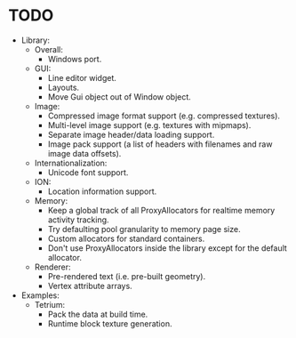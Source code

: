 # TODO
* Library:
	* Overall:
		- Windows port.
	* GUI:
		- Line editor widget.
		- Layouts.
		- Move Gui object out of Window object.
	* Image:
		- Compressed image format support (e.g. compressed textures).
		- Multi-level image support (e.g. textures with mipmaps).
		- Separate image header/data loading support.
		- Image pack support (a list of headers with filenames and raw image data offsets).
	* Internationalization:
		- Unicode font support.
	* ION:
		- Location information support.
	* Memory:
		- Keep a global track of all ProxyAllocators for realtime memory activity tracking.
		- Try defaulting pool granularity to memory page size.
		- Custom allocators for standard containers.
		- Don't use ProxyAllocators inside the library except for the default allocator.
	* Renderer:
		- Pre-rendered text (i.e. pre-built geometry).
		- Vertex attribute arrays.
* Examples:
	* Tetrium:
		- Pack the data at build time.
		- Runtime block texture generation.
